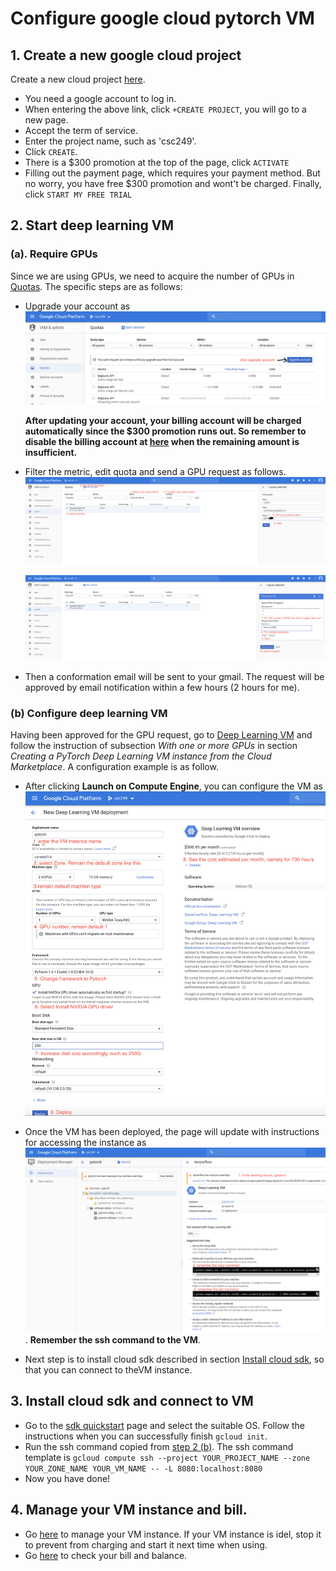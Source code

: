 # Configure google cloud pytorch VM

## 1. Create a new google cloud project 

Create a new cloud project [here](https://console.cloud.google.com/cloud-resource-manager).

- You need a google account to log in.
- When entering the above link, click `+CREATE PROJECT`, you will go to a new page.
- Accept the term of service.
- Enter the project name, such as 'csc249'.
- Click `CREATE`.
- There is a \$300 promotion at the top of the page, click `ACTIVATE`
- Filling out the payment page, which requires your payment method. But no worry, you have free \$300 promotion and wont't be charged. Finally, click `START MY FREE TRIAL`

## 2. Start deep learning VM

### (a). Require GPUs

Since we are using GPUs, we need to acquire the number of GPUs in [Quotas](https://console.cloud.google.com/quotas?_ga=2.186016044.-444096342.1547227127). The specific steps are as follows:

- Upgrade your account as ![upgrade](./images/upgrade.png)

  **After updating your account, your billing account will be charged automatically since the \$300 promotion runs out. So remember to disable the billing account at [here](https://support.google.com/cloud/answer/6293499#enable-billing) when the remaining amount is insufficient.**

- Filter the metric, edit quota and send a GPU request as follows.![quota1](./images/quota1.png)

  ![quota2](./images/quota2.png)

- Then a conformation email will be sent to your gmail. The request will be approved by email notification within a few hours (2 hours for me).

### (b) Configure deep learning VM <a name="configVM"></a>

Having been approved for the GPU request, go to [Deep Learning VM](https://cloud.google.com/deep-learning-vm/docs/pytorch_start_instance) and follow the instruction of subsection *With one or more GPUs* in section *Creating a PyTorch Deep Learning VM instance from the Cloud Marketplace*. A configuration  example is as follow. 

- After clicking **Launch on Compute Engine**, you can configure the VM as ![VMconfig](./images/VMconfig.png)

- Once the VM has been deployed, the page will update with instructions for accessing the instance as ![instruction](./images/instruction.png). **Remember the ssh command to the VM**.

- Next step is to install cloud sdk described in section [Install cloud sdk](#cloudsdk), so that you can connect to theVM instance.

## 3. Install cloud sdk and connect to VM <a name="cloudsdk"></a>

- Go to the [sdk quickstart](https://cloud.google.com/sdk/docs/quickstarts) page and select the suitable OS. Follow the instructions when you can successfully finish `gcloud init`.
- Run the ssh command copied from [step 2 (b)](#configVM). The ssh command template is `gcloud compute ssh --project YOUR_PROJECT_NAME --zone YOUR_ZONE_NAME YOUR_VM_NAME -- -L 8080:localhost:8080`
- Now you have done! 

## 4. Manage your VM instance and bill.

- Go [here](https://console.cloud.google.com/compute) to manage your VM instance. If your VM instance is idel, stop it to prevent from charging and start it next time when using.
- Go [here](https://console.cloud.google.com/billing/) to check your bill and balance.







